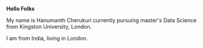 **Hello Folks**

My name is Hanumanth Cherukuri currently pursuing master's Data Science from Kingston University, London.

I am from India, living in London.

